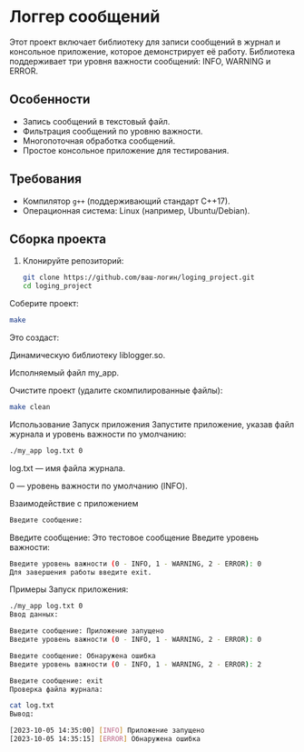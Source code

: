 # Логгер сообщений

Этот проект включает библиотеку для записи сообщений в журнал и консольное приложение, которое демонстрирует её работу. Библиотека поддерживает три уровня важности сообщений: INFO, WARNING и ERROR.

## Особенности

- Запись сообщений в текстовый файл.
- Фильтрация сообщений по уровню важности.
- Многопоточная обработка сообщений.
- Простое консольное приложение для тестирования.

## Требования

- Компилятор `g++` (поддерживающий стандарт C++17).
- Операционная система: Linux (например, Ubuntu/Debian).

## Сборка проекта

1. Клонируйте репозиторий:
   ```bash
   git clone https://github.com/ваш-логин/loging_project.git
   cd loging_project
   ```
Соберите проект:

```bash
make
```
Это создаст:

Динамическую библиотеку liblogger.so.

Исполняемый файл my_app.

Очистите проект (удалите скомпилированные файлы):

```bash
make clean
```

Использование
Запуск приложения
Запустите приложение, указав файл журнала и уровень важности по умолчанию:

```bash
./my_app log.txt 0
```
log.txt — имя файла журнала.

0 — уровень важности по умолчанию (INFO).

Взаимодействие с приложением
```bash
Введите сообщение:
```

Введите сообщение: Это тестовое сообщение
Введите уровень важности:

```bash
Введите уровень важности (0 - INFO, 1 - WARNING, 2 - ERROR): 0
Для завершения работы введите exit.
```
Примеры
Запуск приложения:

```bash
./my_app log.txt 0
Ввод данных:
```
```bash
Введите сообщение: Приложение запущено
Введите уровень важности (0 - INFO, 1 - WARNING, 2 - ERROR): 0

Введите сообщение: Обнаружена ошибка
Введите уровень важности (0 - INFO, 1 - WARNING, 2 - ERROR): 2

Введите сообщение: exit
Проверка файла журнала:
```

```bash
cat log.txt
Вывод:

[2023-10-05 14:35:00] [INFO] Приложение запущено
[2023-10-05 14:35:15] [ERROR] Обнаружена ошибка
```
